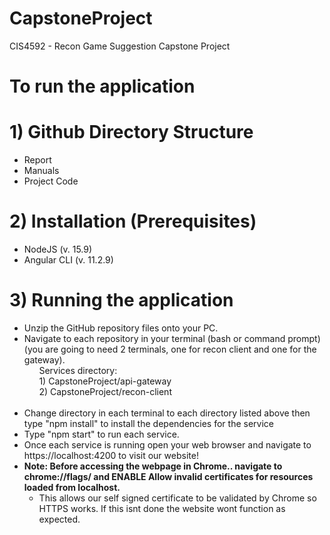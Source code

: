 # CapstoneProject
CIS4592 - Recon Game Suggestion Capstone Project

# To run the application
# 1) Github Directory Structure
  - Report
  - Manuals
  - Project Code
# 2) Installation (Prerequisites) 
  - NodeJS (v. 15.9)
  - Angular CLI (v. 11.2.9)
# 3) Running the application
  - Unzip the GitHub repository files onto your PC.
  - Navigate to each repository in your terminal (bash or command prompt) (you are going to need 2 terminals, one for recon client and one for the gateway).
  &nbsp;&nbsp;&nbsp;&nbsp;&nbsp;&nbsp;<br />&nbsp;&nbsp;&nbsp;&nbsp;&nbsp;&nbsp;Services directory: <br />&nbsp;&nbsp;&nbsp;&nbsp;&nbsp;&nbsp;1) CapstoneProject/api-gateway <br />&nbsp;&nbsp;&nbsp;&nbsp;&nbsp;&nbsp;2) CapstoneProject/recon-client <br />&nbsp;&nbsp;&nbsp;&nbsp;&nbsp;&nbsp;
  - Change directory in each terminal to each directory listed above then type "npm install" to install the dependencies for the service
  - Type "npm start" to run each service.
  - Once each service is running open your web browser and navigate to https://localhost:4200 to visit our website!
  - **Note: Before accessing the webpage in Chrome.. navigate to chrome://flags/ and ENABLE Allow invalid certificates for resources loaded from localhost.**
    + This allows our self signed certificate to be validated by Chrome so HTTPS works. If this isnt done the website wont function as expected.

